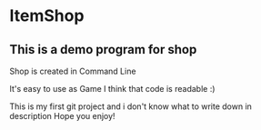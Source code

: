 # ItemShop

## This is a demo program for shop
Shop is created in Command Line

It's easy to use as Game
I think that code is readable :)

This is my first git project and i don't know what to write down in description
Hope you enjoy!
